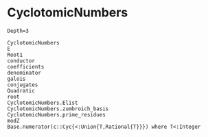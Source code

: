 # CyclotomicNumbers
```@contents
Depth=3
```

```@docs
CyclotomicNumbers
E
Root1
conductor
coefficients
denominator
galois
conjugates
Quadratic
root
CyclotomicNumbers.Elist
CyclotomicNumbers.zumbroich_basis
CyclotomicNumbers.prime_residues
modZ
Base.numerator(c::Cyc{<:Union{T,Rational{T}}}) where T<:Integer
```

